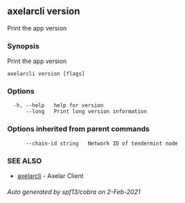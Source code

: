 ## axelarcli version

Print the app version

### Synopsis

Print the app version

```
axelarcli version [flags]
```

### Options

```
  -h, --help   help for version
      --long   Print long version information
```

### Options inherited from parent commands

```
      --chain-id string   Network ID of tendermint node
```

### SEE ALSO

* [axelarcli](axelarcli.md)     - Axelar Client

###### Auto generated by spf13/cobra on 2-Feb-2021
